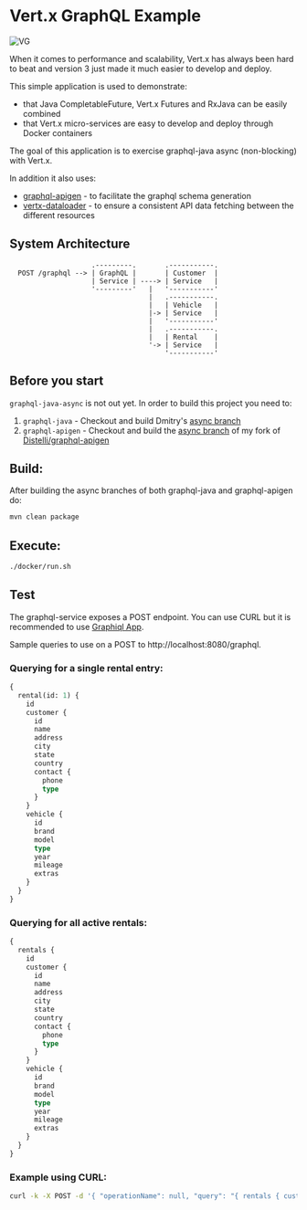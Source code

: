 # Vert.x GraphQL Example

![VG](https://raw.githubusercontent.com/bmsantos/vertx-graphql-example/master/vertx-graphql-mic-drop.png) 

When it comes to performance and scalability, Vert.x has always been hard to beat and version 3 just made it much easier to develop and deploy. 

This simple application is used to demonstrate:

- that Java CompletableFuture, Vert.x Futures and RxJava can be easily combined
- that Vert.x micro-services are easy to develop and deploy through Docker containers

The goal of this application is to exercise graphql-java async (non-blocking) with Vert.x.

In addition it also uses:

- [graphql-apigen](https://github.com/engagingspaces/vertx-dataloader) - to facilitate the graphql schema generation
- [vertx-dataloader](https://github.com/engagingspaces/vertx-dataloader) - to ensure a consistent API data fetching between the different resources


## System Architecture 

```text
                    .---------.       .-----------.
  POST /graphql --> | GraphQL |       | Customer  |
                    | Service | ----> | Service   |
                    '---------'   |   '-----------'
                                  |   .-----------.   
                                  |   | Vehicle   |
                                  |-> | Service   |
                                  |   '-----------'
                                  |   .-----------.
                                  |   | Rental    |
                                  '-> | Service   |
                                      '-----------'
```


## Before you start

```graphql-java-async``` is not out yet. In order to build this project you need to:

 1. ```graphql-java``` - Checkout and build Dmitry's [async branch](https://github.com/dminkovsky/graphql-java/tree/async)
 1. ```graphql-apigen``` - Checkout and build the [async branch](https://github.com/bmsantos/graphql-apigen/tree/async) of my fork of [Distelli/graphql-apigen](https://github.com/bmsantos/graphql-apigen/tree/async)
 
## Build:

After building the async branches of both graphql-java and graphql-apigen do:

```sh
mvn clean package
```


## Execute:

```sh
./docker/run.sh
```


## Test

The graphql-service exposes a POST endpoint. You can use CURL but it is recommended to use [Graphiql App](https://github.com/skevy/graphiql-app).

Sample queries to use on a POST to http://localhost:8080/graphql.


### Querying for a single rental entry:
```graphql
{
  rental(id: 1) {
    id
    customer {
      id
      name
      address
      city
      state
      country
      contact {
        phone
        type
      }
    }
    vehicle {
      id
      brand
      model
      type
      year
      mileage
      extras
    }
  }
}
```


### Querying for all active rentals:
```graphql
{
  rentals {
    id
    customer {
      id
      name
      address
      city
      state
      country
      contact {
        phone
        type
      }
    }
    vehicle {
      id
      brand
      model
      type
      year
      mileage
      extras
    }
  }
}
```


### Example using CURL:
```bash
curl -k -X POST -d '{ "operationName": null, "query": "{ rentals { customer { name } vehicle { brand model } } }", "variables": "{}" }' http://localhost:8080/graphql
```
